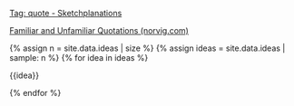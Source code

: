 ---
---


[Tag: quote - Sketchplanations](https://sketchplanations.com/tags/quote)

[Familiar and Unfamiliar Quotations (norvig.com)](https://www.norvig.com/quotations.html)

<article>
{% assign n = site.data.ideas | size %}
{% assign ideas = site.data.ideas | sample: n %}
{% for idea in ideas %}
<p style="white-space: pre-line;">{{idea}}</p>
{% endfor %}
</article>


